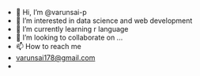 - 👋 Hi, I’m @varunsai-p
- 👀 I’m interested in data science and web development
- 🌱 I’m currently learning r language
- 💞️ I’m looking to collaborate on ...
- 📫 How to reach me 
- varunsai178@gmail.com 
- 

<!---
varunsai-p/varunsai-p is a ✨ special ✨ repository because its `README.md` (this file) appears on your GitHub profile.
You can click the Preview link to take a look at your changes.
--->
